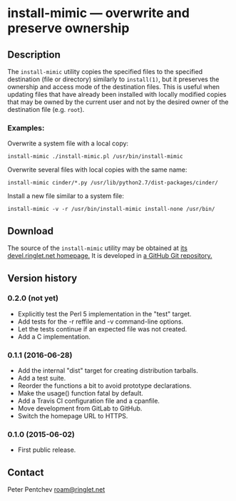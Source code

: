 # install-mimic &mdash; overwrite and preserve ownership

## Description

The `install-mimic` utility copies the specified files to the specified
destination (file or directory) similarly to `install(1)`, but it preserves
the ownership and access mode of the destination files.  This is useful when
updating files that have already been installed with locally modified copies
that may be owned by the current user and not by the desired owner of the
destination file (e.g. `root`).

### Examples:

Overwrite a system file with a local copy:

	install-mimic ./install-mimic.pl /usr/bin/install-mimic

Overwrite several files with local copies with the same name:

	install-mimic cinder/*.py /usr/lib/python2.7/dist-packages/cinder/

Install a new file similar to a system file:

	install-mimic -v -r /usr/bin/install-mimic install-none /usr/bin/

## Download

The source of the `install-mimic` utility may be obtained at
[its devel.ringlet.net homepage.][devel]  It is developed in
[a GitHub Git repository.][github]

## Version history

### 0.2.0 (not yet)

- Explicitly test the Perl 5 implementation in the "test" target.
- Add tests for the -r reffile and -v command-line options.
- Let the tests continue if an expected file was not created.
- Add a C implementation.

### 0.1.1 (2016-06-28)

- Add the internal "dist" target for creating distribution tarballs.
- Add a test suite.
- Reorder the functions a bit to avoid prototype declarations.
- Make the usage() function fatal by default.
- Add a Travis CI configuration file and a cpanfile.
- Move development from GitLab to GitHub.
- Switch the homepage URL to HTTPS.

### 0.1.0 (2015-06-02)

- First public release.

## Contact

Peter Pentchev <roam@ringlet.net>

[devel]: https://devel.ringlet.net/misc/install-mimic/
[github]: https://github.com/ppentchev/install-mimic
